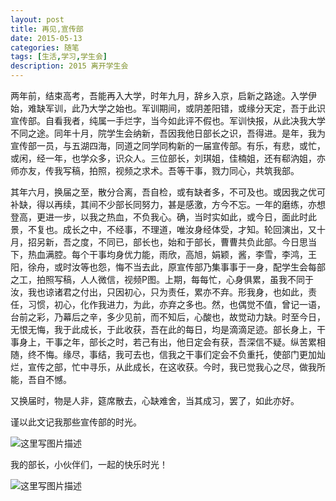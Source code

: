```yaml
---
layout: post
title: 再见,宣传部
date: 2015-05-13
categories: 随笔
tags: [生活,学习,学生会]
description: 2015 离开学生会
---
```


 两年前，结束高考，吾能再入大学，时年九月，辞乡入京，启新之路途。入学伊始，难缺军训，此乃大学之始也。军训期间，或阴差阳错，或缘分天定，吾于此识宣传部。自看我者，纯属一手烂字，当今如此评不假也。军训快报，从此决我大学不同之途。同年十月，院学生会纳新，吾因我他日部长之识，吾得进。是年，我为宣传部一员，与五湖四海，同道之同学同构新的一届宣传部。有乐，有悲，或忙，或闲，经一年，也学众多，识众人。三位部长，刘琪姐，佳楠姐，还有郗汭姐，亦师亦友，传我写稿，拍照，视频之求术。吾等干事，戮力同心，共筑我部。
 
   其年六月，换届之至，散分合离，吾自检，或有缺者多，不可及也。或因我之优可补缺，得以再续，其间不少部长同努力，甚是感激，方今不忘。一年的磨练，亦想登高，更进一步，以我之热血，不负我心。确，当时实如此，或今日，面此时此景，不复也。成长之中，不经事，不理道，唯汝身经体受，才知。轮回演出，又十月，招另新，吾之度，不同已，部长也，始和于部长，曹曹共负此部。今日思当下，热血满腔。每个干事均身优力能，雨欣，高旭，娟颖，酱，李雪，李鸿，王阳，徐舟，或时汝等也怨，悔不当去此，原宣传部乃集事事于一身，配学生会每部之工，拍照写稿，人人微信，视频P图。上期，每每忙，心身俱累，虽我不同于汝，我也谅诸君之付出，只因初心，只为责任，累亦不弃。形我身，也如此，责任，习惯，初心，化作我进力，为此，亦弃之多也。然，也偶觉不值，曾记一语，台前之彩，乃幕后之辛，多少见前，而不知后，心酸也，故觉动力缺。时至今日，无恨无悔，我于此成长，于此收获，吾在此的每日，均是滴滴足迹。部长身上，干事身上，干事之年，部长之时，若己有出，他日定会有获，吾深信不疑。纵苦累相随，终不悔。缘尽，事结，我可去也，信我之干事们定会不负重托，使部门更加灿烂，宣传之部，忙中寻乐，从此成长，在这收获。今时，我已觉我心之尽，做我所能，吾自不憾。
   
   又换届时，物是人非，筵席散去，心缺难舍，当其成习，罢了，如此亦好。
   
谨以此文记我那些宣传部的时光。

![这里写图片描述](http://img.blog.csdn.net/20161126212200475)

我的部长，小伙伴们，一起的快乐时光！

![这里写图片描述](http://img.blog.csdn.net/20161216104255195?watermark/2/text/aHR0cDovL2Jsb2cuY3Nkbi5uZXQvd3d0MTg4MTE3MDc5NzE=/font/5a6L5L2T/fontsize/400/fill/I0JBQkFCMA==/dissolve/70/gravity/SouthEast)
